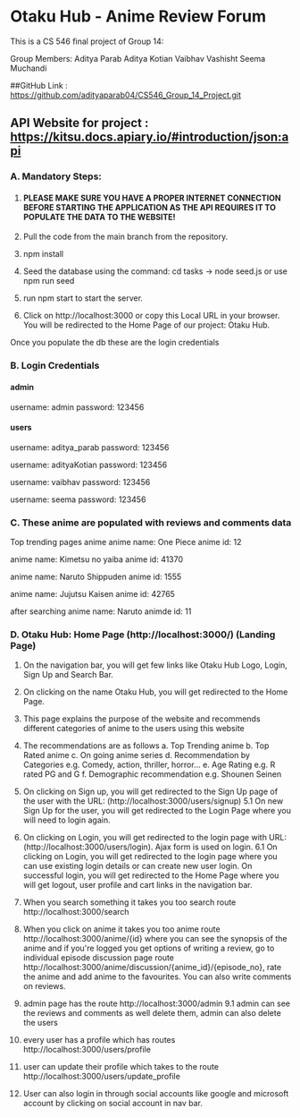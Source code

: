 # Otaku Hub - Anime Review Forum
This is a CS 546 final project of Group 14:

Group Members:
Aditya Parab
Aditya Kotian
Vaibhav Vashisht
Seema Muchandi

##GitHub Link : https://github.com/adityaparab04/CS546_Group_14_Project.git

## API Website for project : https://kitsu.docs.apiary.io/#introduction/json:api

### A. Mandatory Steps:

1. #### PLEASE MAKE SURE YOU HAVE A PROPER INTERNET CONNECTION BEFORE STARTING THE APPLICATION AS THE API REQUIRES IT TO POPULATE THE DATA TO THE WEBSITE!

2. Pull the code from the main branch from the repository.

3. npm install 

4. Seed the database using the command: cd tasks -> node seed.js or use npm run seed

5. run npm start to start the server.

6. Click on http://localhost:3000 or copy this Local URL in your browser. You will be redirected to the Home Page of our project: Otaku Hub.

Once you populate the db these are the login credentials
### B. Login Credentials

#### admin
 username: admin
 password: 123456

#### users
username: aditya_parab
password: 123456

username: adityaKotian
password: 123456

username: vaibhav
password: 123456

username: seema
password: 123456

### C. These anime are populated with reviews and comments data
  Top trending pages anime
  anime name: One Piece
  anime id: 12
  
  anime name: Kimetsu no yaiba
  anime id: 41370
  
  anime name: Naruto Shippuden
  anime id: 1555
  
  anime name: Jujutsu Kaisen
  anime id: 42765
  
  after searching
  anime name: Naruto
  animde id: 11

### D. Otaku Hub: Home Page (http://localhost:3000/) (Landing Page)

1. On the navigation bar, you will get few links like Otaku Hub Logo, Login, Sign Up and Search Bar.

2. On clicking on the name Otaku Hub, you will get redirected to the Home Page.

3. This page explains the purpose of the website and recommends different categories of anime to the users using this website

4. The recommendations are as follows
    a. Top Trending anime
    b. Top Rated anime
    c. On going anime series
    d. Recommendation by Categories e.g. Comedy, action, thriller, horror...
    e. Age Rating e.g. R rated PG and G
    f. Demographic recommendation e.g. Shounen Seinen
 
5. On clicking on Sign up, you will get redirected to the Sign Up page of the user with the URL: (http://localhost:3000/users/signup) 
5.1 On new Sign Up for the user, you will get redirected to the Login Page where you will need to login again. 

6. On clicking on Login, you will get redirected to the login page with URL: (http://localhost:3000/users/login). Ajax form is used on login.
6.1 On clicking on Login, you will get redirected to the login page where you can use existing login details or can create new user login. On successful login, you will get redirected to the Home Page where you will get logout, user profile and cart links in the navigation bar.

7. When you search something it takes you too search route http://localhost:3000/search

8. When you click on anime  it takes you too anime route http://localhost:3000/anime/{id} where you can see the synopsis of the anime and if you're logged you get options of writing a review, go to individual episode discussion page route http://localhost:3000/anime/discussion/{anime_id}/{episode_no}, rate the anime and add anime to the favourites. You can also write comments on reviews.

9. admin page has the route http://localhost:3000/admin
9.1 admin can see the reviews and comments as well delete them, admin can also delete the users

10. every user has a profile which has routes http://localhost:3000/users/profile

11. user can update their profile which takes to the route http://localhost:3000/users/update_profile

12. User can also login in through social accounts like google and microsoft account by clicking on social account in nav bar.

